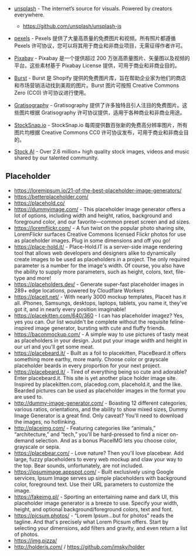 - [unsplash](https://unsplash.com/) - The internet’s source for visuals. Powered by creators everywhere.

    - https://github.com/unsplash/unsplash-js

- [pexels](https://www.pexels.com/zh-cn/) - Pexels 提供了大量高质量的免费图片和视频。所有照片都遵循 Pexels 许可协议，您可以将其用于商业和非商业项目，无需征得作者许可。
- [Pixabay](https://pixabay.com/) - Pixabay 是一个提供超过 200 万张高质量图片、矢量图以及视频的平台。这些素材基于 Pixabay License 提供，可用于商业和非商业目的。
- [Burst](https://burst.shopify.com/) - Burst 是 Shopify 提供的免费图片库，旨在帮助企业家为他们的商店和市场营销活动找到美观的图片。Burst 图片可按照 Creative Commons Zero (CC0) 许可协议进行使用。
- [Gratisography](https://gratisography.com/) - Gratisography 提供了许多独特且引人注目的免费图片。这些图片根据 Gratisography 许可协议提供，适用于各种商业和非商业用途。
- [StockSnap.io](https://stocksnap.io/) - StockSnap.io 每周提供数百张新的免费高分辨率图片，所有图片均根据 Creative Commons CC0 许可协议发布，可用于商业和非商业目的。
- [Stock AI](https://www.stockai.com/) - Over 2.6 million+ high quality stock images, videos and music shared by our talented community.

## Placeholder

- https://loremipsum.io/21-of-the-best-placeholder-image-generators/
- https://betterplaceholder.com/
- https://placehold.co/
- https://dummyimage.com/ - This placeholder image generator offers a lot of options, including width and height, ratios, background and foreground color, and our favorite—common preset screen and ad sizes.
- https://loremflickr.com/ - A fun twist on the popular photo sharing site, LoremFlickr surfaces Creative Commons licensed Flickr photos for use as placeholder images. Plug in some dimensions and off you go!
- https://place-hold.it/ - Place-Hold.IT is a server-side image rendering tool that allows web developers and designers alike to dynamically create images to be used as placeholders in a project. The only required parameter is a number for the image's width. Of course, you also have the ability to supply more parameters, such as height, colors, text, file-type and more!
- https://placeholders.dev/ - Generate super-fast placeholder images in 289+ edge locations, powered by Cloudflare Workers
- https://placeit.net/ - With nearly 3000 mockup templates, Placeit has it all. iPhones, Samsungs, desktops, laptops, tablets, you name it, they've got it, and in nearly every position imaginable!
- https://placekitten.com/640/360 - I can has placeholder imagez? Yes, yes you can. Our list wouldn't be complete without the requisite feline-inspired image generator, bursting with cute and fluffy friends.
- https://baconmockup.com/ - A simple way to use pictures of tasty meat as placeholders in your design. Just put your image width and height in our url and you'll get some meat.
- https://placebeard.it/ - Built as a foil to placekitten, PlaceBeard.it offers something more earthy, more manly. Choose color or grayscale placeholder beards in every proportion for your next project.
- https://placebeard.it/ - Tired of everything being so cute and adorable? Enter placebeard.it. This site is yet another place holder image site. Inspired by placekitten.com, placedog.com, placehold.it, and the like. Bearded pictures can be used as placeholder images in the format you are used to.
- http://dummy-image-generator.com/ - Boasting 12 different categories, various ratios, orientations, and the ability to show mixed sizes, Dummy Image Generator is a great find. Only caveat? You'll need to download the images, no hotlinking.
- http://placeimg.com/ - Featuring categories like “animals,” “architecture,” and “tech,” you'll be hard-pressed to find a nicer on-demand selection. And as a bonus PlaceIMG lets you choose color, grayscale or sepia.
- https://placebear.com/ - Love nature? Then you'll love placebear. Add large, fuzzy placeholders to every web mockup and claw your way to the top. Bear sounds, unfortunately, are not included.
- https://ipsumimage.appspot.com/ - Built exclusively using Google services, Ipsum Image serves up simple placeholders with background color, foreground text. Use their URL parameters to customize the image.
- https://fakeimg.pl/ - Sporting an entertaining name and dark UI, this placeholder image generator is a breeze to use. Specify your width, height, and optional background/foreground colors, text and font.
- https://picsum.photos/ - “Lorem Ipsum...but for photos” reads the tagline. And that's precisely what Lorem Picsum offers. Start by selecting your dimensions, add filters and gravity, and even return a list of photos.
- https://img.pizza/
- http://holderjs.com/ / https://github.com/imsky/holder
